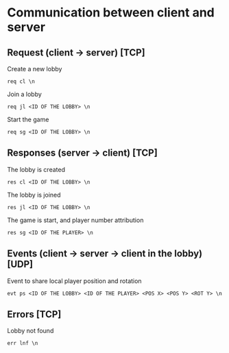 # Communication between client and server

## Request (client -> server) [TCP]

Create a new lobby
```
req cl \n
```

Join a lobby
```
req jl <ID OF THE LOBBY> \n
```

Start the game
```
req sg <ID OF THE LOBBY> \n
```

## Responses (server -> client) [TCP]

The lobby is created
```
res cl <ID OF THE LOBBY> \n
```

The lobby is joined
```
res jl <ID OF THE LOBBY> \n
```

The game is start, and player number attribution
```
res sg <ID OF THE PLAYER> \n
```

## Events (client -> server -> client in the lobby) [UDP]

Event to share local player position and rotation
```
evt ps <ID OF THE LOBBY> <ID OF THE PLAYER> <POS X> <POS Y> <ROT Y> \n
```

## Errors [TCP]

Lobby not found
```
err lnf \n
```